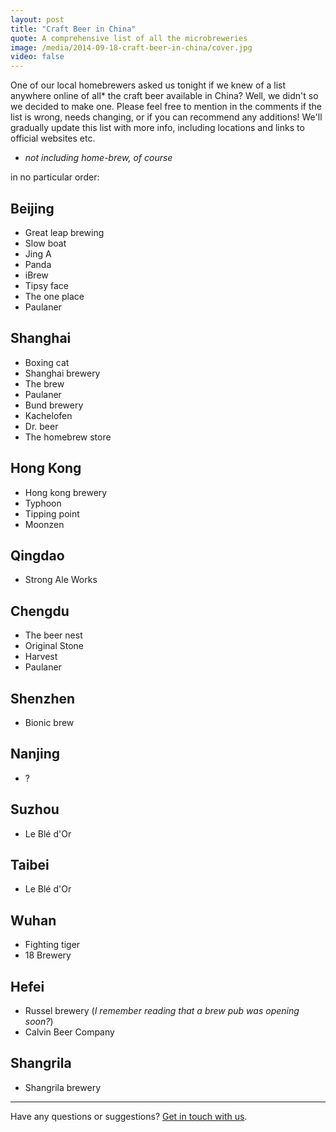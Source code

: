 ```yaml
---
layout: post
title: "Craft Beer in China"
quote: A comprehensive list of all the microbreweries
image: /media/2014-09-18-craft-beer-in-china/cover.jpg
video: false
---
```


One of our local homebrewers asked us tonight if we knew of a list anywhere online of all* the craft beer available in China? Well, we didn't so we decided to make one. Please feel free to mention in the comments if the list is wrong, needs changing, or if you can recommend any additions! We'll gradually update this list with more info, including locations and links to official websites etc.

* _not including home-brew, of course_

in no particular order:

## Beijing

- Great leap brewing
- Slow boat
- Jing A
- Panda
- iBrew
- Tipsy face
- The one place
- Paulaner

## Shanghai

- Boxing cat
- Shanghai brewery
- The brew
- Paulaner
- Bund brewery
- Kachelofen
- Dr. beer
- The homebrew store

## Hong Kong

- Hong kong brewery
- Typhoon
- Tipping point
- Moonzen

## Qingdao

- Strong Ale Works

## Chengdu

- The beer nest
- Original Stone
- Harvest
- Paulaner

## Shenzhen

- Bionic brew

## Nanjing

- ?

## Suzhou

- Le Blé d'Or

## Taibei

- Le Blé d'Or

## Wuhan

- Fighting tiger
- 18 Brewery

## Hefei

- Russel brewery (_I remember reading that a brew pub was opening soon?_)
- Calvin Beer Company

## Shangrila

- Shangrila brewery

-----
Have any questions or suggestions? [Get in touch with us](mailto:hello@kunmingbeer.org).
